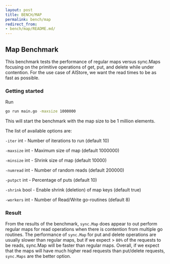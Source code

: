 ```yaml
---
layout: post
title: BENCH/MAP
permalink: bench/map
redirect_from:
- bench/map/README.md/
---
```


## Map Benchmark

This benchmark tests the performance of regular maps versus sync.Maps focusing on the primitive operations of get, put, and delete while under contention. For the use case of AIStore, we want the read times to be as fast as possible.

### Getting started

Run

```sh
go run main.go -maxsize 1000000
```

This will start the benchmark with the map size to be 1 million elements. 

The list of available options are:

`-iter` int - Number of iterations to run (default 10)

`-maxsize` int - Maximum size of map (default 1000000)

`-minsize` int - Shrink size of map (default 10000)

`-numread` int - Number of random reads (default 200000)

`-putpct` int - Percentage of puts (default 10)

`-shrink` bool - Enable shrink (deletion) of map keys (default true)

`-workers` int - Number of Read/Write go-routines (default 8)

### Result

From the results of the benchmark, `sync.Map` does appear to out perform regular maps for read operations when there is contention from multiple go routines. The performance of `sync.Map` for put and delete operations are usually slower than regular maps, but if we expect > `80%` of the requests to be reads, sync.Map will be faster than regular maps. Overall, if we expect that the maps will have much higher read requests than put/delete requests, `sync.Maps` are the better option.